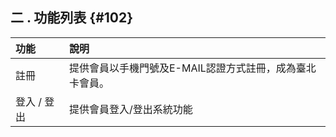 ## **二 . 功能列表** {#102}

| 功能 | 說明 |
| :--- | :---|
| 註冊 |提供會員以手機門號及E-MAIL認證方式註冊，成為臺北卡會員。|
| 登入  /  登出  | 提供會員登入/登出系統功能                  |
